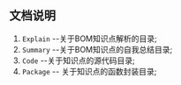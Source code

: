 ## 文档说明

1. `Explain` --关于BOM知识点解析的目录;
2. `Summary` --关于BOM知识点的自我总结目录;
3. `Code` --关于知识点的源代码目录;
4. `Package` -- 关于知识点的函数封装目录;